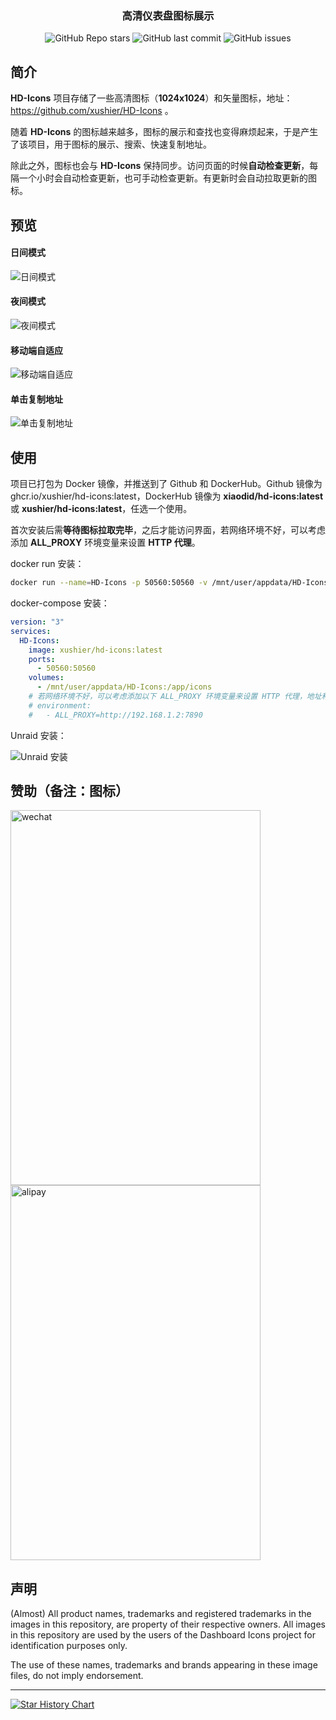 
  <h3 align = "center" > 高清仪表盘图标展示 </h3>
  <p align="center">
      <img alt="GitHub Repo stars" src="https://img.shields.io/github/stars/xushier/HD-Icons-docker?color=green&logo=github">
      <img alt="GitHub last commit" src="https://img.shields.io/github/last-commit/xushier/HD-Icons-docker">
      <img alt="GitHub issues" src="https://img.shields.io/github/issues/xushier/HD-Icons-docker?logo=github">
  </p>

## 简介
**HD-Icons** 项目存储了一些高清图标（**1024x1024**）和矢量图标，地址：https://github.com/xushier/HD-Icons 。

随着 **HD-Icons** 的图标越来越多，图标的展示和查找也变得麻烦起来，于是产生了该项目，用于图标的展示、搜索、快速复制地址。

除此之外，图标也会与 **HD-Icons** 保持同步。访问页面的时候**自动检查更新**，每隔一个小时会自动检查更新，也可手动检查更新。有更新时会自动拉取更新的图标。

## 预览

#### 日间模式

![日间模式](preview/day.png)

#### 夜间模式

![夜间模式](preview/night.png)

#### 移动端自适应

![移动端自适应](preview/mobile.png)

#### 单击复制地址

![单击复制地址](preview/copy.png)

## 使用

项目已打包为 Docker 镜像，并推送到了 Github 和 DockerHub。Github 镜像为 ghcr.io/xushier/hd-icons:latest，DockerHub 镜像为 **xiaodid/hd-icons:latest** 或 **xushier/hd-icons:latest**，任选一个使用。

首次安装后需**等待图标拉取完毕**，之后才能访问界面，若网络环境不好，可以考虑添加 **ALL_PROXY** 环境变量来设置 **HTTP 代理**。

docker run 安装：

```bash
docker run --name=HD-Icons -p 50560:50560 -v /mnt/user/appdata/HD-Icons:/app/icons --restart=always xushier/hd-icons:latest
```

docker-compose 安装：

```yml
version: "3"
services:
  HD-Icons:
    image: xushier/hd-icons:latest
    ports:
      - 50560:50560
    volumes:
      - /mnt/user/appdata/HD-Icons:/app/icons
    # 若网络环境不好，可以考虑添加以下 ALL_PROXY 环境变量来设置 HTTP 代理，地址和端口换成自己的。
    # environment:
    #   - ALL_PROXY=http://192.168.1.2:7890
```


Unraid 安装：

![Unraid 安装](preview/unraid.png)

## 赞助（备注：图标）
<img src="preview/wechat.jpg" alt="wechat" width="400" height="600"><img src="preview/alipay.jpg" alt="alipay" width="400" height="600">

## 声明
(Almost) All product names, trademarks and registered trademarks in the images in this repository, are property of their respective owners. All images in this repository are used by the users of the Dashboard Icons project for identification purposes only.

The use of these names, trademarks and brands appearing in these image files, do not imply endorsement.

---

[![Star History Chart](https://api.star-history.com/svg?repos=xushier/HD-Icons-docker&type=Date)](https://star-history.com/#xushier/HD-Icons-docker&Date)
